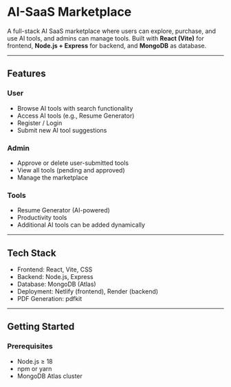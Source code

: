 # AI-SaaS Marketplace

A full-stack AI SaaS marketplace where users can explore, purchase, and use AI tools, and admins can manage tools. Built with **React (Vite)** for frontend, **Node.js + Express** for backend, and **MongoDB** as database.

---

## **Features**

### User
- Browse AI tools with search functionality
- Access AI tools (e.g., Resume Generator)
- Register / Login
- Submit new AI tool suggestions

### Admin
- Approve or delete user-submitted tools
- View all tools (pending and approved)
- Manage the marketplace

### Tools
- Resume Generator (AI-powered)
- Productivity tools
- Additional AI tools can be added dynamically

---

## **Tech Stack**

- Frontend: React, Vite,  CSS
- Backend: Node.js, Express
- Database: MongoDB (Atlas)
- Deployment: Netlify (frontend), Render (backend)
- PDF Generation: pdfkit

---

## **Getting Started**

### Prerequisites
- Node.js ≥ 18
- npm or yarn
- MongoDB Atlas cluster


